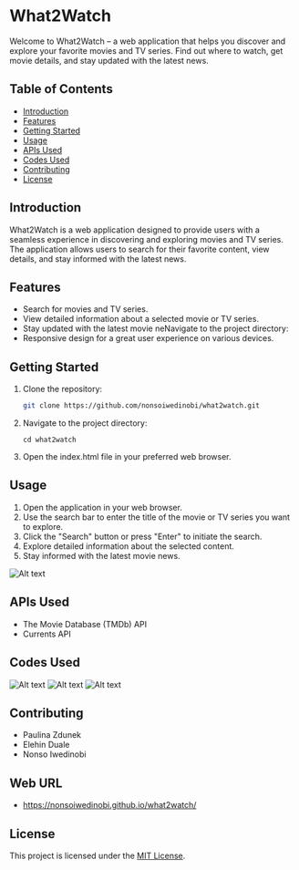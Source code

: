 # What2Watch

Welcome to What2Watch – a web application that helps you discover and explore your favorite movies and TV series. Find out where to watch, get movie details, and stay updated with the latest news.

## Table of Contents

- [Introduction](#introduction)
- [Features](#features)
- [Getting Started](#getting-started)
- [Usage](#usage)
- [APIs Used](#apis-used)
- [Codes Used](#codes-used)
- [Contributing](#contributing)
- [License](#license)

## Introduction

What2Watch is a web application designed to provide users with a seamless experience in discovering and exploring movies and TV series. The application allows users to search for their favorite content, view details, and stay informed with the latest news.

## Features

- Search for movies and TV series.
- View detailed information about a selected movie or TV series.
- Stay updated with the latest movie neNavigate to the project directory:
- Responsive design for a great user experience on various devices.

## Getting Started

1. Clone the repository:

   ```bash
   git clone https://github.com/nonsoiwedinobi/what2watch.git
   ``````
2. Navigate to the project directory:
    ```
    cd what2watch
3. Open the index.html file in your preferred web browser.

## Usage

1. Open the application in your web browser.
2. Use the search bar to enter the title of the movie or TV series you want to explore.
3. Click the "Search" button or press "Enter" to initiate the search.
4. Explore detailed information about the selected content.
5. Stay informed with the latest movie news.

![Alt text](images/image-4.png)

## APIs Used

- The Movie Database (TMDb) API
- Currents API

## Codes Used

![Alt text](images/image.png)
![Alt text](images/image-3.png)
![Alt text](images/image-2.png)

## Contributing

- Paulina Zdunek
- Elehin Duale
- Nonso Iwedinobi

## Web URL

- https://nonsoiwedinobi.github.io/what2watch/

## License

This project is licensed under the [MIT License](LICENSE).
